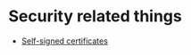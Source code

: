 # Security related things

- [Self-signed certificates](https://github.com/mikkopiu/knowledge/tree/master/security/self-signed-certs)
